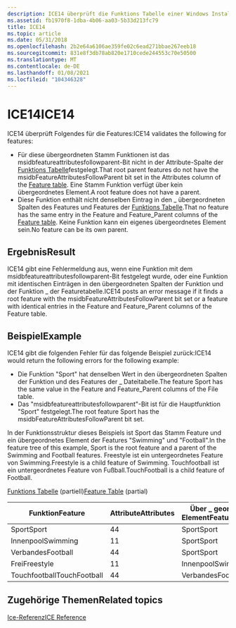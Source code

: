 ```yaml
---
description: ICE14 überprüft die Funktions Tabelle einer Windows Installer Datenbank.
ms.assetid: fb1970f8-1dba-4b06-aa03-5b33d213fc79
title: ICE14
ms.topic: article
ms.date: 05/31/2018
ms.openlocfilehash: 2b2e64a6106ae359fe02c6ead271bbae267eeb18
ms.sourcegitcommit: 831e8f3db78ab820e1710cede244553c70e50500
ms.translationtype: MT
ms.contentlocale: de-DE
ms.lasthandoff: 01/08/2021
ms.locfileid: "104346328"
---
```

# <a name="ice14"></a><span data-ttu-id="8decf-103">ICE14</span><span class="sxs-lookup"><span data-stu-id="8decf-103">ICE14</span></span>

<span data-ttu-id="8decf-104">ICE14 überprüft Folgendes für die Features:</span><span class="sxs-lookup"><span data-stu-id="8decf-104">ICE14 validates the following for features:</span></span>

-   <span data-ttu-id="8decf-105">Für diese übergeordneten Stamm Funktionen ist das msidbfeatureattributesfollowparent-Bit nicht in der Attribute-Spalte der [Funktions Tabelle](feature-table.md)festgelegt.</span><span class="sxs-lookup"><span data-stu-id="8decf-105">That root parent features do not have the msidbFeatureAttributesFollowParent bit set in the Attributes column of the [Feature table](feature-table.md).</span></span> <span data-ttu-id="8decf-106">Eine Stamm Funktion verfügt über kein übergeordnetes Element.</span><span class="sxs-lookup"><span data-stu-id="8decf-106">A root feature does not have a parent.</span></span>
-   <span data-ttu-id="8decf-107">Diese Funktion enthält nicht denselben Eintrag in den \_ übergeordneten Spalten des Features und Features der [Funktions Tabelle](feature-table.md).</span><span class="sxs-lookup"><span data-stu-id="8decf-107">That no feature has the same entry in the Feature and Feature\_Parent columns of the [Feature table](feature-table.md).</span></span> <span data-ttu-id="8decf-108">Keine Funktion kann ein eigenes übergeordnetes Element sein.</span><span class="sxs-lookup"><span data-stu-id="8decf-108">No feature can be its own parent.</span></span>

## <a name="result"></a><span data-ttu-id="8decf-109">Ergebnis</span><span class="sxs-lookup"><span data-stu-id="8decf-109">Result</span></span>

<span data-ttu-id="8decf-110">ICE14 gibt eine Fehlermeldung aus, wenn eine Funktion mit dem msidbfeatureattributesfollowparent-Bit festgelegt wurde, oder eine Funktion mit identischen Einträgen in den übergeordneten Spalten der Funktion und der Funktion \_ der Featuretabelle.</span><span class="sxs-lookup"><span data-stu-id="8decf-110">ICE14 posts an error message if it finds a root feature with the msidbFeatureAttributesFollowParent bit set or a feature with identical entries in the Feature and Feature\_Parent columns of the Feature table.</span></span>

## <a name="example"></a><span data-ttu-id="8decf-111">Beispiel</span><span class="sxs-lookup"><span data-stu-id="8decf-111">Example</span></span>

<span data-ttu-id="8decf-112">ICE14 gibt die folgenden Fehler für das folgende Beispiel zurück:</span><span class="sxs-lookup"><span data-stu-id="8decf-112">ICE14 would return the following errors for the following example:</span></span>

-   <span data-ttu-id="8decf-113">Die Funktion "Sport" hat denselben Wert in den übergeordneten Spalten der Funktion und des Features der \_ Dateitabelle.</span><span class="sxs-lookup"><span data-stu-id="8decf-113">The feature Sport has the same value in the Feature and Feature\_Parent columns of the File table.</span></span>
-   <span data-ttu-id="8decf-114">Das "msidbfeatureattributesfollowparent"-Bit ist für die Hauptfunktion "Sport" festgelegt.</span><span class="sxs-lookup"><span data-stu-id="8decf-114">The root feature Sport has the msidbFeatureAttributesFollowParent bit set.</span></span>

<span data-ttu-id="8decf-115">In der Funktionsstruktur dieses Beispiels ist Sport das Stamm Feature und ein übergeordnetes Element der Features "Swimming" und "Football".</span><span class="sxs-lookup"><span data-stu-id="8decf-115">In the feature tree of this example, Sport is the root feature and a parent of the Swimming and Football features.</span></span> <span data-ttu-id="8decf-116">Freestyle ist ein untergeordnetes Feature von Swimming.</span><span class="sxs-lookup"><span data-stu-id="8decf-116">Freestyle is a child feature of Swimming.</span></span> <span data-ttu-id="8decf-117">Touchfootball ist ein untergeordnetes Feature von Fußball.</span><span class="sxs-lookup"><span data-stu-id="8decf-117">TouchFootball is a child feature of Football.</span></span>

<span data-ttu-id="8decf-118">[Funktions Tabelle](feature-table.md) (partiell)</span><span class="sxs-lookup"><span data-stu-id="8decf-118">[Feature Table](feature-table.md) (partial)</span></span>



| <span data-ttu-id="8decf-119">Funktion</span><span class="sxs-lookup"><span data-stu-id="8decf-119">Feature</span></span>       | <span data-ttu-id="8decf-120">Attribute</span><span class="sxs-lookup"><span data-stu-id="8decf-120">Attributes</span></span> | <span data-ttu-id="8decf-121">Über \_ geordnetes Element</span><span class="sxs-lookup"><span data-stu-id="8decf-121">Feature\_Parent</span></span> |
|---------------|------------|-----------------|
| <span data-ttu-id="8decf-122">Sport</span><span class="sxs-lookup"><span data-stu-id="8decf-122">Sport</span></span>         | <span data-ttu-id="8decf-123">4</span><span class="sxs-lookup"><span data-stu-id="8decf-123">4</span></span>          | <span data-ttu-id="8decf-124">Sport</span><span class="sxs-lookup"><span data-stu-id="8decf-124">Sport</span></span>           |
| <span data-ttu-id="8decf-125">Innenpool</span><span class="sxs-lookup"><span data-stu-id="8decf-125">Swimming</span></span>      | <span data-ttu-id="8decf-126">1</span><span class="sxs-lookup"><span data-stu-id="8decf-126">1</span></span>          | <span data-ttu-id="8decf-127">Sport</span><span class="sxs-lookup"><span data-stu-id="8decf-127">Sport</span></span>           |
| <span data-ttu-id="8decf-128">Verbandes</span><span class="sxs-lookup"><span data-stu-id="8decf-128">Football</span></span>      | <span data-ttu-id="8decf-129">4</span><span class="sxs-lookup"><span data-stu-id="8decf-129">4</span></span>          | <span data-ttu-id="8decf-130">Sport</span><span class="sxs-lookup"><span data-stu-id="8decf-130">Sport</span></span>           |
| <span data-ttu-id="8decf-131">Frei</span><span class="sxs-lookup"><span data-stu-id="8decf-131">Freestyle</span></span>     | <span data-ttu-id="8decf-132">1</span><span class="sxs-lookup"><span data-stu-id="8decf-132">1</span></span>          | <span data-ttu-id="8decf-133">Innenpool</span><span class="sxs-lookup"><span data-stu-id="8decf-133">Swimming</span></span>        |
| <span data-ttu-id="8decf-134">Touchfootball</span><span class="sxs-lookup"><span data-stu-id="8decf-134">TouchFootball</span></span> | <span data-ttu-id="8decf-135">4</span><span class="sxs-lookup"><span data-stu-id="8decf-135">4</span></span>          | <span data-ttu-id="8decf-136">Verbandes</span><span class="sxs-lookup"><span data-stu-id="8decf-136">Football</span></span>        |



 

## <a name="related-topics"></a><span data-ttu-id="8decf-137">Zugehörige Themen</span><span class="sxs-lookup"><span data-stu-id="8decf-137">Related topics</span></span>

<dl> <dt>

[<span data-ttu-id="8decf-138">Ice-Referenz</span><span class="sxs-lookup"><span data-stu-id="8decf-138">ICE Reference</span></span>](ice-reference.md)
</dt> </dl>

 

 



